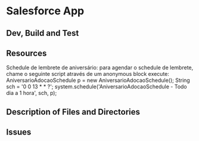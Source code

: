 # Salesforce App

## Dev, Build and Test

## Resources
Schedule de lembrete de aniversário:
para agendar o schedule de lembrete, chame o seguinte script através de um anonymous block execute:
    AniversarioAdocaoSchedule p = new AniversarioAdocaoSchedule();
        String sch = '0 0 13 * * ?';
        system.schedule('AniversarioAdocaoSchedule - Todo dia a 1 hora', sch, p);


## Description of Files and Directories

## Issues
